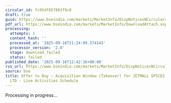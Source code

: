 ```yaml
---
circular_id: fc95df857863f9c0
draft: true
guid: https://www.bseindia.com/markets/MarketInfo/DispNoticesNCirculars.aspx?Noticeid={A03ED47F-F9BA-4DFE-B768-071EDF04ED8C}&noticeno=20250916-63&dt=09/16/2025&icount=63&totcount=79&flag=0
pdf_url: https://www.bseindia.com/markets/MarketInfo/DownloadAttach.aspx?id=20250916-63&attachedId=
processing:
  attempts: 1
  content_hash: ''
  processed_at: '2025-09-16T21:24:09.374143'
  processor_version: '2.0'
  stage: download_failed
  status: failed
published_date: '2025-09-16T12:42:16+00:00'
rss_url: https://www.bseindia.com/markets/MarketInfo/DispNoticesNCirculars.aspx?Noticeid={A03ED47F-F9BA-4DFE-B768-071EDF04ED8C}&noticeno=20250916-63&dt=09/16/2025&icount=63&totcount=79&flag=0
source: bse
title: Offer to Buy – Acquisition Window (Takeover) for JETMALL SPICES AND MASALA
  LTD - Live Activities Schedule
---
```


Processing in progress...